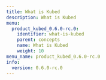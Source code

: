 ```yaml
---
title: What is Kubed
description: What is Kubed
menu:
  product_kubed_0.6.0-rc.0:
    identifier: what-is-kubed
    parent: concepts
    name: What is Kubed
    weight: 10
menu_name: product_kubed_0.6.0-rc.0
info:
  version: 0.6.0-rc.0
---
```



